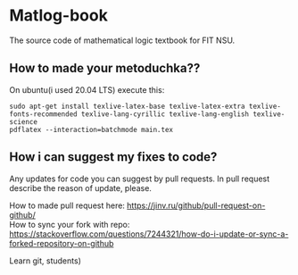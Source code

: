 # Matlog-book
The source code of mathematical logic textbook for FIT NSU.

## How to made your metoduchka??
On ubuntu(i used 20.04 LTS) execute this:
```
sudo apt-get install texlive-latex-base texlive-latex-extra texlive-fonts-recommended texlive-lang-cyrillic texlive-lang-english texlive-science
pdflatex --interaction=batchmode main.tex
```
## How i can suggest my fixes to code?
Any updates for code you can suggest by pull requests. In pull request describe the reason of update, please.

How to made pull request here: https://jinv.ru/github/pull-request-on-github/  
How to sync your fork with repo: https://stackoverflow.com/questions/7244321/how-do-i-update-or-sync-a-forked-repository-on-github

Learn git, students)
